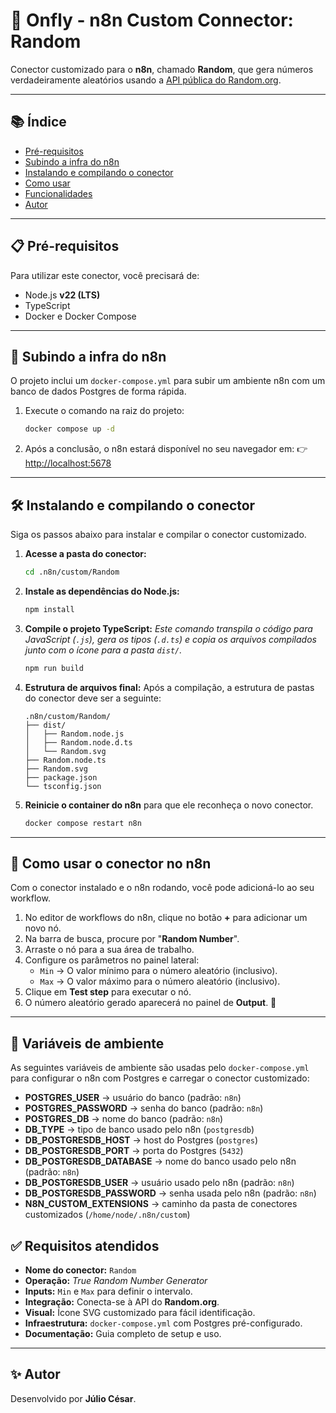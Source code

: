 # 🎲 Onfly - n8n Custom Connector: Random

Conector customizado para o **n8n**, chamado **Random**, que gera números verdadeiramente aleatórios usando a [API pública do Random.org](https://www.random.org/).

---

## 📚 Índice

- [Pré-requisitos](#-pré-requisitos)
- [Subindo a infra do n8n](#-subindo-a-infra-do-n8n)
- [Instalando e compilando o conector](#️-instalando-e-compilando-o-conector)
- [Como usar](#-como-usar-o-conector-no-n8n)
- [Funcionalidades](#-requisitos-atendidos)
- [Autor](#-autor)

---

## 📋 Pré-requisitos

Para utilizar este conector, você precisará de:
-   Node.js **v22 (LTS)**
-   TypeScript
-   Docker e Docker Compose

---

## 🚀 Subindo a infra do n8n

O projeto inclui um `docker-compose.yml` para subir um ambiente n8n com um banco de dados Postgres de forma rápida.

1.  Execute o comando na raiz do projeto:
    ```bash
    docker compose up -d
    ```

2.  Após a conclusão, o n8n estará disponível no seu navegador em:
    👉 [http://localhost:5678](http://localhost:5678)

---

## 🛠️ Instalando e compilando o conector

Siga os passos abaixo para instalar e compilar o conector customizado.

1.  **Acesse a pasta do conector:**
    ```bash
    cd .n8n/custom/Random
    ```

2.  **Instale as dependências do Node.js:**
    ```bash
    npm install
    ```

3.  **Compile o projeto TypeScript:**
    *Este comando transpila o código para JavaScript (`.js`), gera os tipos (`.d.ts`) e copia os arquivos compilados junto com o ícone para a pasta `dist/`.*
    ```bash
    npm run build
    ```

4.  **Estrutura de arquivos final:**
    Após a compilação, a estrutura de pastas do conector deve ser a seguinte:
    ```text
    .n8n/custom/Random/
    ├── dist/
    │   ├── Random.node.js
    │   ├── Random.node.d.ts
    │   └── Random.svg
    ├── Random.node.ts
    ├── Random.svg
    ├── package.json
    └── tsconfig.json
    ```
5.  **Reinicie o container do n8n** para que ele reconheça o novo conector.
    ```bash
    docker compose restart n8n
    ```

---

## 🧩 Como usar o conector no n8n

Com o conector instalado e o n8n rodando, você pode adicioná-lo ao seu workflow.

1.  No editor de workflows do n8n, clique no botão **+** para adicionar um novo nó.
2.  Na barra de busca, procure por "**Random Number**".
3.  Arraste o nó para a sua área de trabalho.
4.  Configure os parâmetros no painel lateral:
    -   `Min` → O valor mínimo para o número aleatório (inclusivo).
    -   `Max` → O valor máximo para o número aleatório (inclusivo).
5.  Clique em **Test step** para executar o nó.
6.  O número aleatório gerado aparecerá no painel de **Output**. 🎉

---
## 🔐 Variáveis de ambiente

As seguintes variáveis de ambiente são usadas pelo `docker-compose.yml` para configurar o n8n com Postgres e carregar o conector customizado:

- **POSTGRES_USER** → usuário do banco (padrão: `n8n`)  
- **POSTGRES_PASSWORD** → senha do banco (padrão: `n8n`)  
- **POSTGRES_DB** → nome do banco (padrão: `n8n`)  
- **DB_TYPE** → tipo de banco usado pelo n8n (`postgresdb`)  
- **DB_POSTGRESDB_HOST** → host do Postgres (`postgres`)  
- **DB_POSTGRESDB_PORT** → porta do Postgres (`5432`)  
- **DB_POSTGRESDB_DATABASE** → nome do banco usado pelo n8n (padrão: `n8n`)  
- **DB_POSTGRESDB_USER** → usuário usado pelo n8n (padrão: `n8n`)  
- **DB_POSTGRESDB_PASSWORD** → senha usada pelo n8n (padrão: `n8n`)  
- **N8N_CUSTOM_EXTENSIONS** → caminho da pasta de conectores customizados (`/home/node/.n8n/custom`)



## ✅ Requisitos atendidos

-   **Nome do conector:** `Random`
-   **Operação:** *True Random Number Generator*
-   **Inputs:** `Min` e `Max` para definir o intervalo.
-   **Integração:** Conecta-se à API do **Random.org**.
-   **Visual:** Ícone SVG customizado para fácil identificação.
-   **Infraestrutura:** `docker-compose.yml` com Postgres pré-configurado.
-   **Documentação:** Guia completo de setup e uso.

---

## ✨ Autor

Desenvolvido por **Júlio César**.